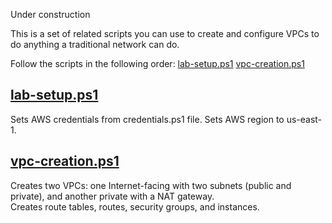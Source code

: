 Under construction

This is a set of related scripts you can use to create and configure VPCs to do anything a traditional network can do.

Follow the scripts in the following order:
[lab-setup.ps1](../lab-setup.ps1)
[vpc-creation.ps1](../lab/m2/vpc-creation.ps1)  


## [lab-setup.ps1](lab-setup.ps1)

Sets AWS credentials from credentials.ps1 file.
Sets AWS region to us-east-1.

## [vpc-creation.ps1](vpc-creation.ps1)

Creates two VPCs: one Internet-facing with two subnets (public and private), and another private with a NAT gateway.  
Creates route tables, routes, security groups, and instances.  
